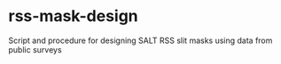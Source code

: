 # rss-mask-design
Script and procedure for designing SALT RSS slit masks using data from public surveys
